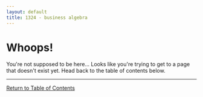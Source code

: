 ```yaml
---
layout: default
title: 1324 - business algebra
---
```


Whoops!
===

You're not supposed to be here...  Looks like you're trying to get to a page that doesn't exist yet.  Head back to the table of contents below.

---

[Return to Table of Contents](00-index.html)